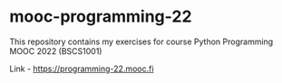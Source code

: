 # mooc-programming-22
This repository contains my exercises for course Python Programming MOOC 2022 (BSCS1001)

Link - https://programming-22.mooc.fi
